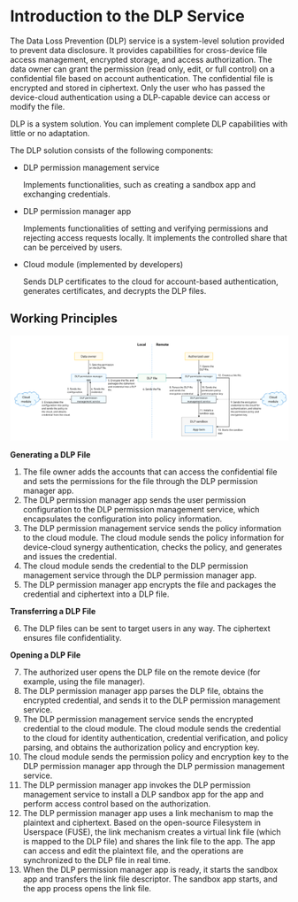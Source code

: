 # Introduction to the DLP Service

The Data Loss Prevention (DLP) service is a system-level solution provided to prevent data disclosure. It provides capabilities for cross-device file access management, encrypted storage, and access authorization. The data owner can grant the permission (read only, edit, or full control) on a confidential file based on account authentication. The confidential file is encrypted and stored in ciphertext. Only the user who has passed the device-cloud authentication using a DLP-capable device can access or modify the file.

DLP is a system solution. You can implement complete DLP capabilities with little or no adaptation.

The DLP solution consists of the following components:

- DLP permission management service

  Implements functionalities, such as creating a sandbox app and exchanging credentials.

- DLP permission manager app

  Implements functionalities of setting and verifying permissions and rejecting access requests locally. It implements the controlled share that can be perceived by users.

- Cloud module (implemented by developers)

  Sends DLP certificates to the cloud for account-based authentication, generates certificates, and decrypts the DLP files.

## Working Principles

![](figures/dlp-intro.png)

**Generating a DLP File**

1. The file owner adds the accounts that can access the confidential file and sets the permissions for the file through the DLP permission manager app.
2. The DLP permission manager app sends the user permission configuration to the DLP permission management service, which encapsulates the configuration into policy information.
3. The DLP permission management service sends the policy information to the cloud module. The cloud module sends the policy information for device-cloud synergy authentication, checks the policy, and generates and issues the credential.
4. The cloud module sends the credential to the DLP permission management service through the DLP permission manager app.
5. The DLP permission manager app encrypts the file and packages the credential and ciphertext into a DLP file.

**Transferring a DLP File**

6. The DLP files can be sent to target users in any way. The ciphertext ensures file confidentiality.

**Opening a DLP File**

7. The authorized user opens the DLP file on the remote device (for example, using the file manager).
8. The DLP permission manager app parses the DLP file, obtains the encrypted credential, and sends it to the DLP permission management service.
9. The DLP permission management service sends the encrypted credential to the cloud module. The cloud module sends the credential to the cloud for identity authentication, credential verification, and policy parsing, and obtains the authorization policy and encryption key.
10. The cloud module sends the permission policy and encryption key to the DLP permission manager app through the DLP permission management service.
11. The DLP permission manager app invokes the DLP permission management service to install a DLP sandbox app for the app and perform access control based on the authorization.
12. The DLP permission manager app uses a link mechanism to map the plaintext and ciphertext. Based on the open-source Filesystem in Userspace (FUSE), the link mechanism creates a virtual link file (which is mapped to the DLP file) and shares the link file to the app. The app can access and edit the plaintext file, and the operations are synchronized to the DLP file in real time.
13. When the DLP permission manager app is ready, it starts the sandbox app and transfers the link file descriptor. The sandbox app starts, and the app process opens the link file.
